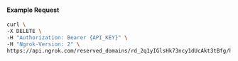 <!-- Code generated for API Clients. DO NOT EDIT. -->

#### Example Request

```bash
curl \
-X DELETE \
-H "Authorization: Bearer {API_KEY}" \
-H "Ngrok-Version: 2" \
https://api.ngrok.com/reserved_domains/rd_2q1yIGlsHk73ncy1dUcAkt3tBfg/http_endpoint_configuration
```
